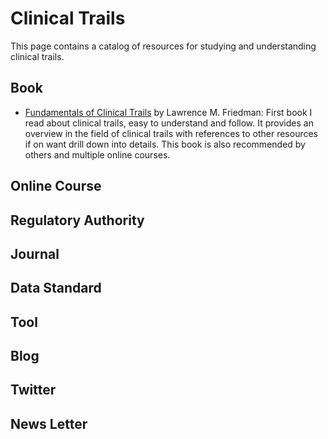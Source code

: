 # Clinical Trails

This page contains a catalog of resources for studying and understanding clinical trails.

## Book
  - [Fundamentals of Clinical Trails](http://www.amazon.co.uk/dp/1441915850/ref=cm_sw_r_tw_dp_jqd3vb0G6KA7X) by Lawrence M. Friedman: First book I read about clinical trails, easy to understand and follow. It provides an overview in the field of clinical trails with references to other resources if on want drill down into details. This book is also recommended by others and multiple online courses. 

## Online Course

## Regulatory Authority

## Journal

## Data Standard

## Tool

## Blog

## Twitter

## News Letter
